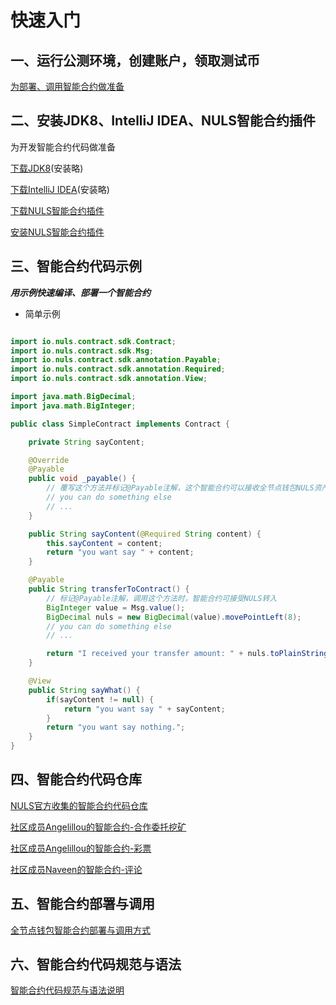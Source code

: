 # 快速入门

## 一、运行公测环境，创建账户，领取测试币

[为部署、调用智能合约做准备](/zh/startNULS/connectTestnet.html)


## 二、安装JDK8、IntelliJ IDEA、NULS智能合约插件

为开发智能合约代码做准备

[下载JDK8](https://www.oracle.com/technetwork/java/javase/downloads/jdk8-downloads-2133151.html)(安装略)

[下载IntelliJ IDEA](https://www.jetbrains.com/idea/download/)(安装略)

[下载NULS智能合约插件](https://nuls-usa-west.oss-us-west-1.aliyuncs.com/plugins/Docs%26plugin.zip)

[安装NULS智能合约插件](https://dev.nuls.io/zh-cn/contract/IdeaPlugin.html)

## 三、智能合约代码示例

**_用示例快速编译、部署一个智能合约_**

* 简单示例

```java

import io.nuls.contract.sdk.Contract;
import io.nuls.contract.sdk.Msg;
import io.nuls.contract.sdk.annotation.Payable;
import io.nuls.contract.sdk.annotation.Required;
import io.nuls.contract.sdk.annotation.View;

import java.math.BigDecimal;
import java.math.BigInteger;

public class SimpleContract implements Contract {

    private String sayContent;

    @Override
    @Payable
    public void _payable() {
        // 覆写这个方法并标记@Payable注解，这个智能合约可以接收全节点钱包NULS资产的直接转账
        // you can do something else
        // ...
    }

    public String sayContent(@Required String content) {
        this.sayContent = content;
        return "you want say " + content;
    }

    @Payable
    public String transferToContract() {
        // 标记@Payable注解，调用这个方法时，智能合约可接受NULS转入
        BigInteger value = Msg.value();
        BigDecimal nuls = new BigDecimal(value).movePointLeft(8);
        // you can do something else
        // ...

        return "I received your transfer amount: " + nuls.toPlainString();
    }

    @View
    public String sayWhat() {
        if(sayContent != null) {
            return "you want say " + sayContent;
        }
        return "you want say nothing.";
    }
}

```

## 四、智能合约代码仓库

[NULS官方收集的智能合约代码仓库](https://github.com/nuls-io/contracts)

[社区成员Angelillou的智能合约-合作委托挖矿](https://github.com/amalcaraz/nuls-partnership-smartcontract)

[社区成员Angelillou的智能合约-彩票](https://github.com/amalcaraz/nuls-lottery-smartcontract)

[社区成员Naveen的智能合约-评论](https://github.com/naveen7252/ProductReviewContract)

## 五、智能合约部署与调用

[全节点钱包智能合约部署与调用方式](https://dev.nuls.io/zh-cn/contract/smartContract.html)

## 六、智能合约代码规范与语法

[智能合约代码规范与语法说明](https://dev.nuls.io/zh-cn/contract/index.html)